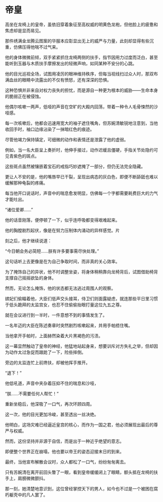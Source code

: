 # 帝皇

高坐在龙椅上的皇帝，虽依旧穿着象征至高权威的明黄色龙袍，但他脸上的疲惫和焦虑却是显而易见。

那件绣满金龙腾云图案的华服本应彰显出无上的威严与力量，此刻却显得有些沉重，仿佛压得他喘不过气来。

他的身体微微前倾，双手紧紧抓住龙椅两侧的扶手，指节因用力过度而泛白，甚至能听到玉器与木质扶手摩擦发出的轻微声响，如同某种不安分的心跳。

他的目光巡视全场，试图用凌厉的眼神维持秩序，但每当视线扫过众人时，那双布满血丝的眼睛中流露出的不仅有愤怒，还有深深的恐惧。

这种恐惧并非来自对权力丧失的担忧，而是源自一种更为根本的威胁——生命本身的脆弱正在被侵蚀。

他偶尔咳嗽一两声，低哑的声音在空旷的大殿内回荡，带着一种令人毛骨悚然的沙哑感。

每一次咳嗽后，他都会迅速用宽大的袖子遮住嘴角，但苏婉清敏锐地注意到，当他收回手时，袖口边缘沾染了一抹暗红色的痕迹。

尽管他竭力保持镇定，可细微的动作和表情还是泄露了他的虚弱。

例如，当一名大臣呈上奏折时，他伸手接过，动作迟缓且僵硬，手指关节处隐约可见青紫色的斑点。

这些斑点虽然被镶嵌着宝石的戒指巧妙遮掩了一部分，但仍无法完全隐藏。

更让人不安的是，他的嘴唇早已干裂，呈现出病态的灰白色，即便不断舔舐也难以缓解那种龟裂的疼痛。

每当他开口说话时，声音中的喘息愈发明显，仿佛每一个字都需要耗费巨大的力气才能吐出。

“诸位爱卿……”

他的话音刚落，便停顿了一下，似乎连呼吸都变得艰难起来。

他的胸膛剧烈起伏，像是在努力压制体内涌动的异样感觉。片

刻之后，他才继续说道：

“今日朝会务必简短……朕有许多要事需尽快处理。”

这句话听上去更像是在为自己争取时间，而非真的关心效率。

为了掩饰自己的异状，他不时调整坐姿，将身体稍稍靠向龙椅背后，试图借助椅背支撑自己摇摇欲坠的身体。

然而，无论怎么掩饰，他的状态都无法逃过周围人的观察。

嫔妃们偷瞄着他，大臣们低声交头接耳，侍卫们则面露疑虑，就连那些平日里习惯于低头跪拜的太监宫女，也忍不住偷偷抬眼打量这位九五之尊。

就在会议进行到一半时，一件意想不到的事情发生了。

一名年迈的大臣在陈述奏章时突然剧烈咳嗽起来，并用手帕捂住嘴。

当他拿开手帕时，上面赫然染着大片黑褐色的污渍。

这一幕显然触动了皇帝的神经，他猛地站起身来，想要训斥对方失礼之举，但却因为动作太过急促而踉跄了一下，险些摔倒。

旁边的太监连忙上前搀扶，却被他挥手推开。

“退下！”

他低吼道，声音中夹杂着压抑不住的喘息和沙哑，

“朕……不需要任何人帮忙！”

重新坐稳后，他深吸了一口气，再次环顾四周。

这一次，他的目光更加冷峻，甚至透出一丝决绝。

他明白，这场灾难已经逼近皇宫的核心，而作为一国之君，他必须展现出最后的尊严与权威。

然而，这份坚持并非源于自信，而是出于一种近乎绝望的意志。

即便整个世界正在崩塌，他也要以帝王的姿态迎接末日的到来。

最终，当他宣布解散会议时，众人都松了一口气，纷纷匆匆离去。

只有苏婉清在离开前回头瞥了一眼，看到皇帝缓缓闭上了眼睛，额头抵在龙椅的扶手上，肩膀微微颤抖。

那一刻，她清楚地意识到，这位曾经掌控天下的男人，如今也不过是一个被困在腐朽躯壳中的凡人罢了。